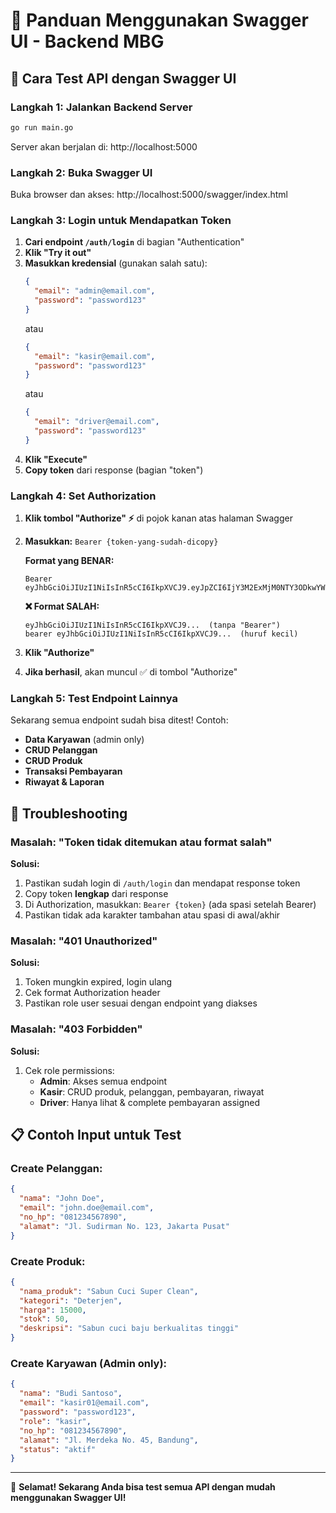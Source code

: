 # 📖 Panduan Menggunakan Swagger UI - Backend MBG

## 🚀 Cara Test API dengan Swagger UI

### Langkah 1: Jalankan Backend Server
```bash
go run main.go
```
Server akan berjalan di: http://localhost:5000

### Langkah 2: Buka Swagger UI
Buka browser dan akses: http://localhost:5000/swagger/index.html

### Langkah 3: Login untuk Mendapatkan Token

1. **Cari endpoint `/auth/login`** di bagian "Authentication"
2. **Klik "Try it out"**
3. **Masukkan kredensial** (gunakan salah satu):
   ```json
   {
     "email": "admin@email.com",
     "password": "password123"
   }
   ```
   atau
   ```json
   {
     "email": "kasir@email.com",
     "password": "password123"
   }
   ```
   atau
   ```json
   {
     "email": "driver@email.com",
     "password": "password123"
   }
   ```
4. **Klik "Execute"**
5. **Copy token** dari response (bagian "token")

### Langkah 4: Set Authorization

1. **Klik tombol "Authorize" ⚡** di pojok kanan atas halaman Swagger
2. **Masukkan:** `Bearer {token-yang-sudah-dicopy}`
   
   **Format yang BENAR:**
   ```
   Bearer eyJhbGciOiJIUzI1NiIsInR5cCI6IkpXVCJ9.eyJpZCI6IjY3M2ExMjM0NTY3ODkwYWJjZGVmMTIzNCIsIm5hbWEiOiJBZG1pbiBVc2VyIiwiZW1haWwiOiJhZG1pbkBlbWFpbC5jb20iLCJyb2xlIjoiYWRtaW4iLCJleHAiOjE3MDUzMjAwMDB9.signature
   ```
   
   **❌ Format SALAH:**
   ```
   eyJhbGciOiJIUzI1NiIsInR5cCI6IkpXVCJ9...  (tanpa "Bearer")
   bearer eyJhbGciOiJIUzI1NiIsInR5cCI6IkpXVCJ9...  (huruf kecil)
   ```

3. **Klik "Authorize"**
4. **Jika berhasil**, akan muncul ✅ di tombol "Authorize"

### Langkah 5: Test Endpoint Lainnya

Sekarang semua endpoint sudah bisa ditest! Contoh:

- **Data Karyawan** (admin only)
- **CRUD Pelanggan** 
- **CRUD Produk**
- **Transaksi Pembayaran**
- **Riwayat & Laporan**

## 🔧 Troubleshooting

### Masalah: "Token tidak ditemukan atau format salah"

**Solusi:**
1. Pastikan sudah login di `/auth/login` dan mendapat response token
2. Copy token **lengkap** dari response
3. Di Authorization, masukkan: `Bearer {token}` (ada spasi setelah Bearer)
4. Pastikan tidak ada karakter tambahan atau spasi di awal/akhir

### Masalah: "401 Unauthorized"

**Solusi:**
1. Token mungkin expired, login ulang
2. Cek format Authorization header
3. Pastikan role user sesuai dengan endpoint yang diakses

### Masalah: "403 Forbidden" 

**Solusi:**
1. Cek role permissions:
   - **Admin**: Akses semua endpoint
   - **Kasir**: CRUD produk, pelanggan, pembayaran, riwayat
   - **Driver**: Hanya lihat & complete pembayaran assigned

## 📋 Contoh Input untuk Test

### Create Pelanggan:
```json
{
  "nama": "John Doe",
  "email": "john.doe@email.com",
  "no_hp": "081234567890",
  "alamat": "Jl. Sudirman No. 123, Jakarta Pusat"
}
```

### Create Produk:
```json
{
  "nama_produk": "Sabun Cuci Super Clean",
  "kategori": "Deterjen",
  "harga": 15000,
  "stok": 50,
  "deskripsi": "Sabun cuci baju berkualitas tinggi"
}
```

### Create Karyawan (Admin only):
```json
{
  "nama": "Budi Santoso",
  "email": "kasir01@email.com",
  "password": "password123",
  "role": "kasir",
  "no_hp": "081234567890",
  "alamat": "Jl. Merdeka No. 45, Bandung",
  "status": "aktif"
}
```

---

🎉 **Selamat! Sekarang Anda bisa test semua API dengan mudah menggunakan Swagger UI!**

